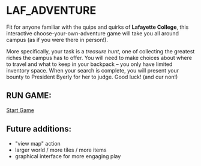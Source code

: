 # LAF_ADVENTURE

Fit for anyone familiar with the quips and quirks of **Lafayette College**, this interactive choose-your-own-adventure game will take you all around campus (as if you were there in person!).

More specifically, your task is a _treasure hunt_, one of collecting the greatest riches the campus has to offer.  You will need to make choices about where to travel and what to keep in your backpack – you only have limited inventory space.  When your search is complete, you will present your bounty to President Byerly for her to judge. Good luck! (and cur non!)


## RUN GAME:

[Start Game](https://lafadventure.fainorr.repl.run/)


## Future additions:
  - "view map" action
  - larger world / more tiles / more items
  - graphical interface for more engaging play
